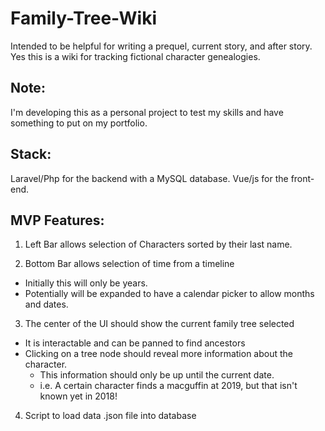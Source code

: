 # Family-Tree-Wiki #
Intended to be helpful for writing a prequel, current story, and after story. Yes this is a wiki for tracking fictional character genealogies.

## Note: ##
I'm developing this as a personal project to test my skills and have something to put on my portfolio.

## Stack: ##
Laravel/Php for the backend with a MySQL database.
Vue/js for the front-end.

## MVP Features: ##

1. Left Bar allows selection of Characters sorted by their last name.

2. Bottom Bar allows selection of time from a timeline
- Initially this will only be years.
- Potentially will be expanded to have a calendar picker to allow months and dates.

3. The center of the UI should show the current family tree selected
- It is interactable and can be panned to find ancestors
- Clicking on a tree node should reveal more information about the character.
    - This information should only be up until the current date.
    - i.e. A certain character finds a macguffin at 2019, but that isn't known yet in 2018!

4. Script to load data .json file into database
